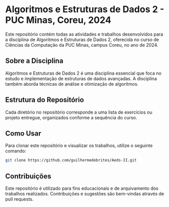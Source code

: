 # Algoritmos e Estruturas de Dados 2 - PUC Minas, Coreu, 2024

Este repositório contém todas as atividades e trabalhos desenvolvidos para a disciplina de Algoritmos e Estruturas de Dados 2, oferecida no curso de Ciências da Computação da PUC Minas, campus Coreu, no ano de 2024.

## Sobre a Disciplina

Algoritmos e Estruturas de Dados 2 é uma disciplina essencial que foca no estudo e implementação de estruturas de dados avançadas. A disciplina também aborda técnicas de análise e otimização de algoritmos.

## Estrutura do Repositório

Cada diretório no repositório corresponde a uma lista de exercícios ou projeto entregue, organizados conforme a sequência do curso.

## Como Usar

Para clonar este repositório e visualizar os trabalhos, utilize o seguinte comando:

```bash
git clone https://github.com/guilhermedebrites/Aeds-II.git
```

## Contribuições

Este repositório é utilizado para fins educacionais e de arquivamento dos trabalhos realizados. Contribuições e sugestões são bem-vindas através de pull requests.
